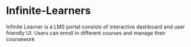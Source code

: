 # Infinite-Learners
Infinite Learner is a LMS portal consists of interactive dashboard and user friendly UI. Users  can enroll in different courses and manage their coursework

